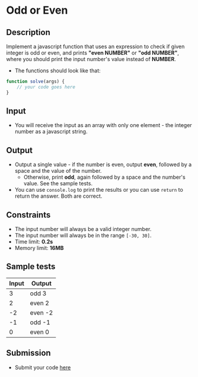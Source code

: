 # Odd or Even

## Description
Implement a javascript function that uses an expression to check if
given integer is odd or even, and prints **"even NUMBER"** or **"odd NUMBER"**, where you should print the input number's value instead of **NUMBER**.

- The functions should look like that:

```js
function solve(args) {
    // your code goes here
}
```

## Input
- You will receive the input as an array with only one element - the integer number as a javascript string.

## Output
- Output a single value - if the number is even, output **even**, followed by a space and the value of the number.
  - Otherwise, print **odd**, again followed by a space and the number's value. See the sample tests.
- You can use `console.log` to print the results or you can use `return` to return the answer. Both are correct.

## Constraints
- The input number will always be a valid integer number.
- The input number will always be in the range `[-30, 30]`.
- Time limit: **0.2s**
- Memory limit: **16MB**

## Sample tests

|      Input      |      Output     |
|-----------------|-----------------|
| 3               | odd 3           |
| 2               | even 2          |
| -2              | even -2         |
| -1              | odd -1          |
| 0               | even 0          |

## Submission
- Submit your code [here](http://bgcoder.com/Contests/Compete/Index/357#0)
